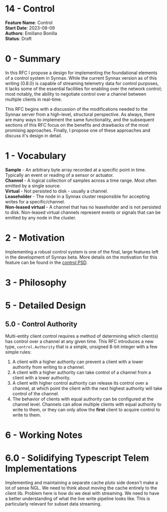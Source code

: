 # 14 - Control

**Feature Name**: Control <br />
**Start Date**: 2023-08-09 <br />
**Authors**: Emiliano Bonilla <br />
**Status**: Draft <br />

# 0 - Summary

In this RFC I propose a design for implementing the foundational elements of a control
system in Synnax. While the current Synnax version as of this writing (0.8.0) is capable
of streaming telemetry data for control purposes, it lacks some of the essential
facilities for enabling over the network control; most notably, the ability to negotiate
control over a channel between multiple clients in real-time.

This RFC begins with a discussion of the modifications needed to the Synnax server from
a high-level, structural perspective. As always, there are many ways to implement the
same functionality, and the subsequent sections of this RFC focus on the benefits and
drawbacks of the most promising approaches. Finally, I propose one of these approaches
and discuss it's design in detail.

# 1 - Vocabulary

**Sample** - An arbitrary byte array recorded at a specific point in time. Typically
an event or reading of a sensor or actuator. <br />
**Channel** - A logical collection of samples across a time range. Most often emitted
by a single source. <br />
**Virtual** - Not persisted to disk - usually a channel. <br />
**Leaseholder** - The node in a Synnax cluster responsible for accepting writes for
a specific/channel. <br />
**Non-leased virtual** - A channel that has no leaseholder and is not persisted to
disk. Non-leased virtual channels represent events or signals that can be emitted by
any node in the cluster.

# 2 - Motivation

Implementing a robust control system is one of the final, large features left in the
development of Synnax beta. More details on the motivation for this feature can be
found in the [control PSD](../../product/psd/0002-230610-control.md).

# 3 - Philosophy

# 5 - Detailed Design

## 5.0 - Control Authority

Multi-entity client control requires a method of determining which client(s) has control
over a channel at any given time. This RFC introduces a new type, `control.Authority`
that is a simple, unsigned 8-bit integer with a few simple rules:

1. A client with a higher authority can prevent a client with a lower authority from
   writing to a channel.
2. A client with a higher authority can take control of a channel from a client with
   a lower authority.
3. A client with higher control authority can release its control over a channel, at
   which point the client with the next highest authority will take control of the
   channel.
4. The behavior of clients with equal authority can be configured at the channel level.
   Channels can allow multiple clients with equal authority to write to them, or they
   can only allow the **first** client to acquire control to write to them.

# 6 - Working Notes

# 6.0 - Solidifying Typescript Telem Implementations

Implementing and maintaining a separate cache pluto side doesn't make
a lot of sense NGL. We need to think about moving the cache entirely to the client
lib. Problem here is how do we deal with streaming. We need to have a better
understanding of what the live write pipeline looks like. This is particularly
relevant for subset data streaming.
